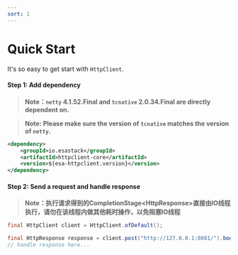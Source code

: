 ```yaml
---
sort: 1
---
```


# Quick Start
It's so easy to get start with `HttpClient`.

#### Step 1: Add dependency
> **Note：`netty` 4.1.52.Final and `tcnative` 2.0.34.Final are directly dependent on.**

> **Note: Please make sure the version of `tcnative` matches the version of `netty`.**


```xml
<dependency>
    <groupId>io.esastack</groupId>
    <artifactId>httpclient-core</artifactId>
    <version>${esa-httpclient.version}</version>
</dependency>
```

#### Step 2: Send a request and handle response
> **Note：执行请求得到的CompletionStage<HttpResponse\>直接由IO线程执行，请勿在该线程内做其他耗时操作，以免阻塞IO线程**
 
```java
final HttpClient client = HttpClient.ofDefault();

final HttpResponse response = client.post("http://127.0.0.1:8081/").body("Hello Server".getBytes()).execute().get();
// handle response here...
```
